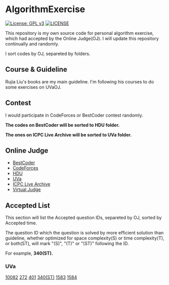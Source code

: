 # AlgorithmExercise

[![License: GPL v3](https://img.shields.io/badge/License-GPLv3-blue.svg)](https://github.com/MFunction96/AlgorithmExercise/blob/master/LICENSE)
[![LICENSE](https://img.shields.io/badge/license-Anti%20996-blue.svg)](https://github.com/996icu/996.ICU/blob/master/LICENSE)

This repository is my own source code for personal algorithm exercise, which had accepted by the Online Judge(OJ). I will update this repository continually and randomly.

I sort codes by OJ, separeted by folders.

## Course & Guideline

Rujia Liu's books are my main guideline. I'm following his courses to do some exercises on UVaOJ.

## Contest

I would participate in CodeForces or BestCoder contest randomly.

**The codes on BestCoder will be sorted to HDU folder.**

**The ones on ICPC Live Archive will be sorted to UVa folder.**

## Online Judge

- [BestCoder](http://bestcoder.hdu.edu.cn/rating.php?user=MFunction)
- [CodeForces](https://codeforces.com/profile/MFunction)
- [HDU](http://acm.hdu.edu.cn/userstatus.php?user=MFunction)
- [UVa](https://uva.onlinejudge.org/)
- [ICPC Live Archive](https://icpcarchive.ecs.baylor.edu/index.php)
- [Virtual Judge](https://vjudge.net/user/MFunction)

## Accepted List

This section will list the Accepted question IDs, separeted by OJ, sorted by Accepted time.

The question ID which the question is solved by more efficient solution than guideline, whether optimized for space complexity(S) or time complexity(T), or both(ST), will mark "(S)", "(T)" or "(ST)" following the ID.

For example, **340(ST).**

### UVa

[10082](https://onlinejudge.org/index.php?option=com_onlinejudge&Itemid=8&category=12&page=show_problem&problem=1023) [272](https://onlinejudge.org/index.php?option=com_onlinejudge&Itemid=8&category=4&page=show_problem&problem=208) [401](https://onlinejudge.org/index.php?option=com_onlinejudge&Itemid=8&category=6&page=show_problem&problem=342) [340(ST)](https://onlinejudge.org/index.php?option=com_onlinejudge&Itemid=8&category=5&page=show_problem&problem=276) [1583](https://onlinejudge.org/index.php?option=com_onlinejudge&Itemid=8&category=448&page=show_problem&problem=4458) [1584](https://onlinejudge.org/index.php?option=com_onlinejudge&Itemid=8&category=448&page=show_problem&problem=4459)
